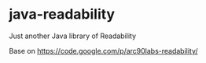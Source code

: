 # java-readability
Just another Java library of Readability

Base on https://code.google.com/p/arc90labs-readability/

